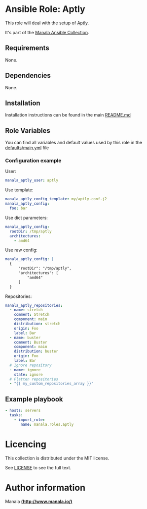 # Ansible Role: Aptly

This role will deal with the setup of [Aptly](https://www.aptly.info/).

It's part of the [Manala Ansible Collection](https://galaxy.ansible.com/manala/roles).

## Requirements

None.

## Dependencies

None.

## Installation

Installation instructions can be found in the main [README.md](https://github.com/manala/ansible-roles/blob/master/README.md)

## Role Variables

You can find all variables and default values used by this role in the [defaults/main.yml](./defaults/main.yml) file

### Configuration example

User:

```yaml
manala_aptly_user: aptly
```

Use template:

```yaml
manala_aptly_config_template: my/aptly.conf.j2
manala_aptly_config:
  foo: bar
```

Use dict parameters:
```yaml
manala_aptly_config:
  rootDir: /tmp/aptly
  architectures:
    - amd64
```

Use raw config:
```yaml
manala_aptly_config: |
  {
      "rootDir": "/tmp/aptly",
      "architectures": [
          "amd64"
      ]
  }
```

Repositories:

```yaml
manala_aptly_repositories:
  - name: stretch
    comment: Stretch
    component: main
    distribution: stretch
    origin: Foo
    label: Bar
  - name: buster
    comment: Buster
    component: main
    distribution: buster
    origin: Foo
    label: Bar
  # Ignore repository
  - name: ignore
    state: ignore
  # Flatten repositories
  - "{{ my_custom_repositories_array }}"
```

## Example playbook

 ```yaml
 - hosts: servers
   tasks:
     - import_role:  
        name: manala.roles.aptly
 ```

# Licencing

This collection is distributed under the MIT license.

See [LICENSE](https://opensource.org/licenses/MIT) to see the full text.

# Author information

Manala [**(http://www.manala.io/)**](http://www.manala.io)
